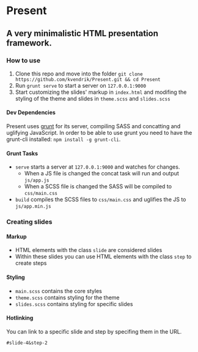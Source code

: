 Present
=======
## A very minimalistic HTML presentation framework.

### How to use
1. Clone this repo and move into the folder `git clone https://github.com/kvendrik/Present.git && cd Present`
2. Run `grunt serve` to start a server on `127.0.0.1:9000`
3. Start customizing the slides' markup in `index.html` and modifing the styling of the theme and slides in `theme.scss` and `slides.scss`

#### Dev Dependencies
Present uses [grunt](http://gruntjs.com/) for its server, compiling SASS and concatting and uglifying JavaScript. In order to be able to use grunt you need to have the grunt-cli installed: `npm install -g grunt-cli`.

#### Grunt Tasks
* `serve` starts a server at `127.0.0.1:9000` and watches for changes.
    * When a JS file is changed the concat task will run and output `js/app.js`
    * When a SCSS file is changed the SASS will be compiled to `css/main.css`
* `build` compiles the SCSS files to `css/main.css` and uglifies the JS to `js/app.min.js`

### Creating slides

#### Markup
* HTML elements with the class `slide` are considered slides
* Within these slides you can use HTML elements with the class `step` to create steps

#### Styling
* `main.scss` contains the core styles
* `theme.scss` contains styling for the theme
* `slides.scss` contains styling for specific slides

#### Hotlinking
You can link to a specific slide and step by specifing them in the URL.
```
#slide-4&step-2
```
